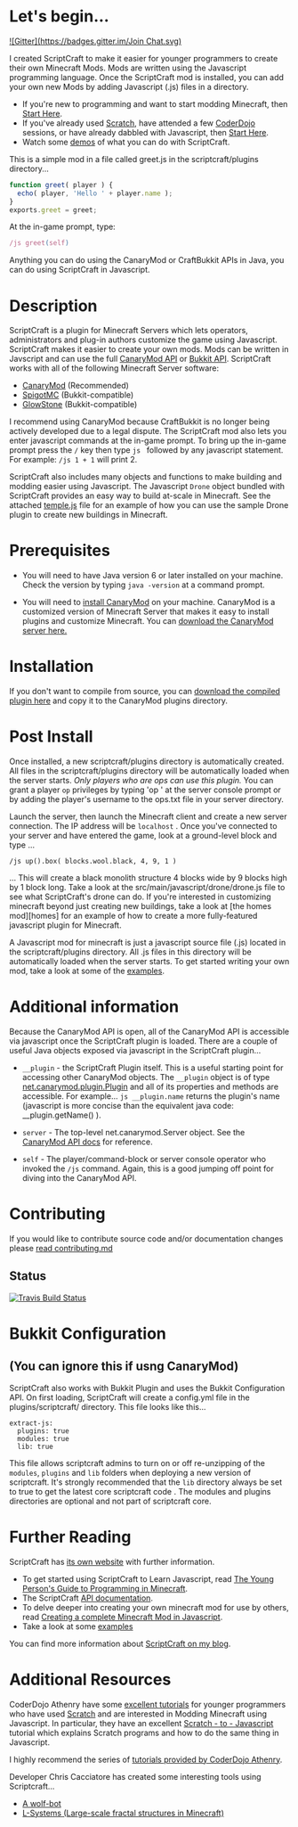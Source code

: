 # Let's begin...
[![Gitter](https://badges.gitter.im/Join Chat.svg)](https://gitter.im/walterhiggins/ScriptCraft?utm_source=badge&utm_medium=badge&utm_campaign=pr-badge&utm_content=badge)

I created ScriptCraft to make it easier for younger programmers to
create their own Minecraft Mods. Mods are written using the
Javascript programming language. Once the ScriptCraft mod is
installed, you can add your own new Mods by adding Javascript (.js)
files in a directory.

 * If you're new to programming and want to start modding Minecraft, then [Start Here][yp].
 * If you've already used [Scratch][scr], have attended a few
   [CoderDojo][cd] sessions, or have already dabbled with Javascript,
   then [Start Here][cda].
 * Watch some [demos][ytpl] of what you can do with ScriptCraft.

This is a simple mod in a file called greet.js in the scriptcraft/plugins directory...

```javascript
function greet( player ) {
  echo( player, 'Hello ' + player.name );
}
exports.greet = greet;
```

At the in-game prompt, type:

```javascript
/js greet(self)
```

Anything you can do using the CanaryMod or CraftBukkit APIs in Java,
you can do using ScriptCraft in Javascript.

# Description

ScriptCraft is a plugin for Minecraft Servers which lets operators,
administrators and plug-in authors customize the game using
Javascript.  ScriptCraft makes it easier to create your own mods. Mods
can be written in Javscript and can use the full [CanaryMod API][cm]
or [Bukkit API][bukkit]. ScriptCraft works with all of the following Minecraft Server software:

* [CanaryMod][cm] (Recommended)
* [SpigotMC][spigot] (Bukkit-compatible)
* [GlowStone][gs] (Bukkit-compatible)

[spigot]: http://www.spigotmc.org/
[gs]: http://www.glowstone.net/

I recommend using CanaryMod because CraftBukkit is no longer being
actively developed due to a legal dispute. The ScriptCraft mod also
lets you enter javascript commands at the in-game prompt.  To bring up
the in-game prompt press the `/` key then type `js ` followed by any
javascript statement.  For example: `/js 1 + 1` will print 2.

ScriptCraft also includes many objects and functions to make building
and modding easier using Javascript. The Javascript `Drone` object
bundled with ScriptCraft provides an easy way to build at-scale in
Minecraft. See the attached [temple.js][temple] file for an example
of how you can use the sample Drone plugin to create new buildings in
Minecraft.

[drone]: https://github.com/walterhiggins/ScriptCraft/tree/master/src/main/javascript/drone/drone.js
[cottage]: https://github.com/walterhiggins/ScriptCraft/tree/master/src/main/js/plugins/drone/contrib/cottage.js
[temple]: https://github.com/walterhiggins/ScriptCraft/blob/master/src/main/js/plugins/drone/contrib/temple.js
[bukkit]: http://dl.bukkit.org/
[cm]: http://canarymod.net/

# Prerequisites

* You will need to have Java version 6 or later installed on your
  machine. Check the version by typing `java -version` at a command
  prompt.

* You will need to [install CanaryMod][ic] on your
  machine. CanaryMod is a customized version of Minecraft Server that
  makes it easy to install plugins and customize Minecraft.  You can
  [download the CanaryMod server here.][ic]

# Installation

If you don't want to compile from source, you can [download the
compiled plugin here][dl] and copy it to the CanaryMod plugins directory.

# Post Install

Once installed, a new scriptcraft/plugins directory is automatically
created.  All files in the scriptcraft/plugins directory will be
automatically loaded when the server starts.  *Only players who are
ops can use this plugin.* You can grant a player `op` privileges by
typing 'op <username>' at the server console prompt or by adding the
player's username to the ops.txt file in your server directory.

Launch the server, then launch the Minecraft client and create a new
server connection. The IP address will be `localhost` . Once you've
connected to your server and have entered the game, look at a
ground-level block and type ...

    /js up().box( blocks.wool.black, 4, 9, 1 )

... This will create a black monolith structure 4 blocks wide by 9
blocks high by 1 block long.  Take a look at the
src/main/javascript/drone/drone.js file to see what ScriptCraft's
drone can do.  If you're interested in customizing minecraft beyond
just creating new buildings, take a look at [the homes mod][homes] for an example of how to create a more fully-featured javascript plugin for Minecraft.

A Javascript mod for minecraft is just a javascript source file (.js)
located in the scriptcraft/plugins directory. All .js files in this
directory will be automatically loaded when the server starts. To get
started writing your own mod, take a look at some of the
[examples][examples].

[ho]: src/main/js/plugins/homes/homes.js
[examples]: src/main/js/plugins/examples/

# Additional information

Because the CanaryMod API is open, all of the CanaryMod API is accessible
via javascript once the ScriptCraft plugin is loaded. There are a
couple of useful Java objects exposed via javascript in the
ScriptCraft plugin...

 * `__plugin` - the ScriptCraft Plugin itself. This is a useful
   starting point for accessing other CanaryMod objects. The `__plugin`
   object is of type [net.canarymod.plugin.Plugin][api] and all
   of its properties and methods are accessible. For example... `js
   __plugin.name` returns the plugin's name
   (javascript is more concise than the equivalent java code:
   __plugin.getName() ).

 * `server` - The top-level net.canarymod.Server object. See the [CanaryMod API docs][cmapi] for reference.

 * `self` - The player/command-block or server console operator who
   invoked the `/js` command. Again, this is a good jumping off point for
   diving into the CanaryMod API.

[dl]: http://scriptcraftjs.org/download
[api]: https://ci.visualillusionsent.net/job/CanaryLib/javadoc/
[ic]: http://canarymod.net/releases
[cmapi]: https://ci.visualillusionsent.net/job/CanaryLib/javadoc/

# Contributing

If you would like to contribute source code and/or documentation changes please [read contributing.md][contrib]

## Status

[![Travis Build Status](https://api.travis-ci.org/walterhiggins/ScriptCraft.png)](http://travis-ci.org/walterhiggins/ScriptCraft)

# Bukkit Configuration 
## (You can ignore this if usng CanaryMod)

ScriptCraft also works with Bukkit Plugin and uses the Bukkit Configuration
API. On first loading, ScriptCraft will create a config.yml file in
the plugins/scriptcraft/ directory. This file looks like this...

    extract-js:
      plugins: true
      modules: true
      lib: true

This file allows scriptcraft admins to turn on or off re-unzipping of the `modules`,
`plugins` and `lib` folders when deploying a new version of
scriptcraft. It's strongly recommended that the `lib` directory always
be set to true to get the latest core scriptcraft code . The modules
and plugins directories are optional and not part of scriptcraft core.

# Further Reading

ScriptCraft has [its own website][website] with further information.

 * To get started using ScriptCraft to Learn Javascript, read [The Young Person's Guide to Programming in Minecraft][yp].
 * The ScriptCraft [API documentation][api].
 * To delve deeper into creating your own minecraft mod for use by others, read [Creating a complete Minecraft Mod in  Javascript][mm].
 * Take a look at some [examples][ex]

You can find more information about [ScriptCraft on my blog][blog].

# Additional Resources

CoderDojo Athenry have some [excellent tutorials][cda] for younger
programmers who have used [Scratch][scr] and are interested in Modding
Minecraft using Javascript.  In particular, they have an excellent
[Scratch - to - Javascript][sj] tutorial which explains Scratch
programs and how to do the same thing in Javascript.

I highly recommend the series of [tutorials provided by CoderDojo Athenry][cda].

Developer Chris Cacciatore has created some interesting tools using Scriptcraft...

 * [A wolf-bot][wb]
 * [L-Systems (Large-scale fractal structures in Minecraft)][ls] 
 
[wb]: https://github.com/cacciatc/wolfbot
[ls]: https://github.com/cacciatc/scriptcraft-lsystems

[blog]: http://walterhiggins.net/blog/cat-index-scriptcraft.html
[yp]: docs/YoungPersonsGuideToProgrammingMinecraft.md
[mm]: docs/Anatomy-of-a-Plugin.md
[api]: docs/API-Reference.md
[website]: http://scriptcraftjs.org/
[cd]: http://coderdojo.com/
[scr]: http://scratch.mit.edu/
[cda]: http://cdathenry.wordpress.com/category/modderdojo/
[ytpl]: http://www.youtube.com/watch?v=DDp20SKm43Y&list=PL4Tw0AgXQZH5BiFHqD2hXyXQi0-qFbGp_
[ex]: src/main/js/plugins/examples
[contrib]: contributing.md
[sj]: http://cdathenry.wordpress.com/2013/10/12/modderdojo-week-2-moving-from-scratch-to-javascript/